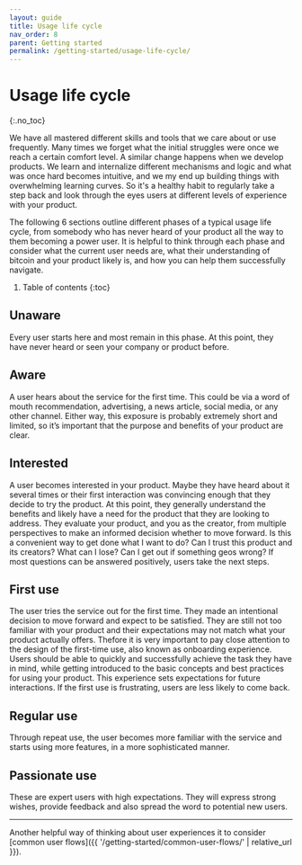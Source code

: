 ```yaml
---
layout: guide
title: Usage life cycle
nav_order: 8
parent: Getting started
permalink: /getting-started/usage-life-cycle/
---
```


# Usage life cycle
{:.no_toc}

We have all mastered different skills and tools that we care about or use frequently. Many times we forget what the initial struggles were once we reach a certain comfort level. A similar change happens when we develop products. We learn and internalize different mechanisms and logic and what was once hard becomes intuitive, and we my end up building things with overwhelming learning curves. So it's a healthy habit to regularly take a step back and look through the eyes users at different levels of experience with your product.

The following 6 sections outline different phases of a typical usage life cycle, from somebody who has never heard of your product all the way to them becoming a power user. It is helpful to think through each phase and consider what the current user needs are, what their understanding of bitcoin and your product likely is, and how you can help them successfully navigate.

1. Table of contents
{:toc}

## Unaware
Every user starts here and most remain in this phase. At this point, they have never heard or seen your company or product before. 

## Aware
A user hears about the service for the first time. This could be via a word of mouth recommendation, advertising, a news article, social media, or any other channel. Either way, this exposure is probably extremely short and limited, so it’s important that the purpose and benefits of your product are clear.

## Interested
A user becomes interested in your product. Maybe they have heard about it several times or their first interaction was convincing enough that they decide to try the product. At this point, they generally understand the benefits and likely have a need for the product that they are looking to address. They evaluate your product, and you as the creator, from multiple perspectives to make an informed decision whether to move forward. Is this a convenient way to get done what I want to do? Can I trust this product and its creators? What can I lose? Can I get out if something geos wrong? If most questions can be answered positively, users take the next steps.

## First use
The user tries the service out for the first time. They made an intentional decision to move forward and expect to be satisfied. They are still not too familiar with your product and their expectations may not match what your product actually offers. Thefore it is very important to pay close attention to the design of the first-time use, also known as onboarding experience. Users should be able to quickly and successfully achieve the task they have in mind, while getting introduced to the basic concepts and best practices for using your product. This experience sets expectations for future interactions. If the first use is frustrating, users are less likely to come back.

## Regular use
Through repeat use, the user becomes more familiar with the service and starts using more features, in a more sophisticated manner.

## Passionate use
These are expert users with high expectations. They will express strong wishes, provide feedback and also spread the word to potential new users.

---

Another helpful way of thinking about user experiences it to consider [common user flows]({{ '/getting-started/common-user-flows/' | relative_url }}).